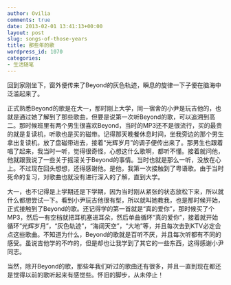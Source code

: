 ```yaml
---
author: Ovilia
comments: true
date: 2013-02-01 13:41:13+00:00
layout: post
slug: songs-of-those-years
title: 那些年的歌
wordpress_id: 1070
categories:
- 生活随笔
---
```


回到家刚坐下，窗外便传来了Beyond的灰色轨迹，瞬息的旋律一下子便在脑海中泛滥起来了。

正式熟悉Beyond的歌是在大一，那时刚上大学，同一宿舍的小尹是玩吉他的，也就是通过她了解到了那些歌曲，但要是说第一次听Beyond的歌，可以追溯到高二。那时候班里有两个男生很喜欢Beyond，当时的MP3还不是很流行，买的最贵的就是复读机，听歌也是买的磁带。记得那天晚餐休息时间，坐我旁边的那个男生拿出复读机，放了盘磁带进去，接着“光辉岁月”的调子便传出来了。那男生也跟着唱了起来，我当时一听，觉得很奇怪，心想这什么歌啊，都听不懂。接着就问他，他就跟我说了一些关于摇滚关于Beyond的事情。当时也就是那么一听，没放在心上。不过现在回头想想，还得感谢他。是他，我第一次接触到了粤语歌。由于当时死命的复习，对歌曲也就没有进行深入的了解，直到大学。

大一，也不记得是上学期还是下学期，因为当时刚从紧张的状态放松下来，所以就什么都想尝试一下。看到小尹玩吉他很有型，所以就叫她教我，也是那时候开始，正式接触到了Beyond的歌。还记得学的第一首就是“真的爱你”，那时候买了个MP3，然后一有空档就把耳机塞进耳朵，然后单曲循环“真的爱你”，接着就开始循环“光辉岁月”，“灰色轨迹”，“海阔天空”，“大地”等，并且每次去到KTV必定会点这些歌曲。不知道为什么，Beyond的歌就是百听不厌，并且每次听都有不同的感受。虽说吉他学的不咋的，但是却也让我学到了其它的一些东西，这得感谢小尹同志。

当然，除开Beyond的歌，那些年我们听过的歌曲还有很多，并且一直到现在都还是觉得以前的歌听起来有感觉些。怀旧的脚步，从未停止！
